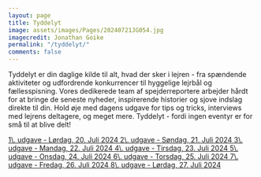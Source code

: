 ```yaml
---
layout: page
title: Tyddelyt
image: assets/images/Pages/20240721JG054.jpg
imagecredit: Jonathan Goike
permalink: "/tyddelyt/"
comments: false
---
```


Tyddelyt er din daglige kilde til alt, hvad der sker i lejren - fra spændende aktiviteter og udfordrende konkurrencer til hyggelige lejrbål og fællesspisning. Vores dedikerede team af spejderreportere arbejder hårdt for at bringe de seneste nyheder, inspirerende historier og sjove indslag direkte til din. Hold øje med dagens udgave for tips og tricks, interviews med lejrens deltagere, og meget mere. Tyddelyt - fordi ingen eventyr er for små til at blive delt!

<a class="btn btn-block btn-lg btn-secondary text-white" target="_blank"  href="https://drive.google.com/file/d/1jnP4bFZbWEH8qZiLlkgGS_k1GRJkzD8_/view?usp=sharing">
1\. udgave - Lørdag, 20. Juli 2024
</a>

<a class="btn btn-block btn-lg btn-secondary text-white" target="_blank" href="https://drive.google.com/file/d/1G7YtQAEbYCQ0F7x7_uThxCxcShjyN1ut/view?usp=sharing">
2\. udgave - Søndag, 21. Juli 2024
</a>

<a class="btn btn-block btn-lg btn-secondary text-white" target="_blank" href="https://drive.google.com/file/d/1PvSiB39mp8mCB6NU56PqOjqTpbn9At2f/view?usp=sharing">
3\. udgave - Mandag, 22. Juli 2024
</a>

<a class="btn btn-block btn-lg btn-secondary text-white" target="_blank" href="https://drive.google.com/file/d/1Ly5wGzA7kqT9DwB9lk-QsNdHsdF4F-H6/view?usp=drive_link">
4\. udgave - Tirsdag, 23. Juli 2024
</a>

<a class="btn btn-block btn-lg btn-secondary text-white" target="_blank" href="https://drive.google.com/file/d/1dTy7WoxRCUbL5NYDFAxGP0g_xl3x7_NK/view?usp=drive_link">
5\. udgave - Onsdag, 24. Juli 2024
</a>

<a class="btn btn-block btn-lg btn-secondary text-white" target="_blank" href="https://drive.google.com/file/d/17wlDGIU_0VC_JLaKGPepBU3wbNzGzo_8/view?usp=drivesdk">
6\. udgave - Torsdag, 25. Juli 2024
</a>

<a class="btn btn-block btn-lg btn-secondary text-white" target="_blank" href="https://drive.google.com/file/d/19d75inEDBR6mdF2RCwhEdxagnC3Pvext/view?usp=drive_link">
7\. udgave - Fredag, 26. Juli 2024
</a>

<a class="btn btn-block btn-lg btn-secondary text-white" target="_blank" href="https://drive.google.com/file/d/14enU69RT4OC-49jtoGInKEE3ss3qXBpO/view?usp=drivesdk">
8\. udgave - Lørdag, 27. Juli 2024
</a>
